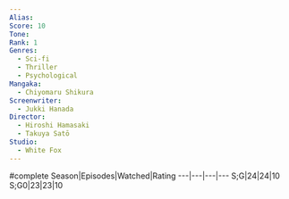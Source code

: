 ```yaml
---
Alias:
Score: 10
Tone: 
Rank: 1
Genres:
  - Sci-fi
  - Thriller
  - Psychological
Mangaka:
  - Chiyomaru Shikura
Screenwriter:
  - Jukki Hanada
Director:
  - Hiroshi Hamasaki
  - Takuya Satō
Studio:
  - White Fox
---
```

#complete
Season|Episodes|Watched|Rating
---|---|---|---
S;G|24|24|10
S;G0|23|23|10
